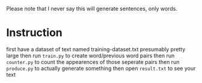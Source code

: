Please note that I never say this will generate sentences, only words.

# Instruction
first have a dataset of text named training-dataset.txt
presumably pretty large
then run `train.py` to create word/previous word pairs
then run `counter.py` to count the appearences of those seperate pairs
then run `produce.py` to actually generate something
then open `result.txt` to see your text
